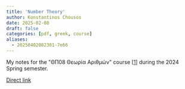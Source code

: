 ```yaml
---
title: 'Number Theory'
author: Konstantinos Chousos
date: 2025-02-08
draft: false
categories: [pdf, greek, course]
aliases:
  - 20250402082301-7e66
---
```

My notes for the "ΘΠ08 Θεωρία Αριθμών" course [[1](https://eclass.uoa.gr/courses/DI597/)] during the 2024 Spring semester.

<object data="/ΘΠ08%20Θεωρία%20Αριθμών.pdf" type="application/pdf" width="100%" height="800px">
</object>

[Direct link](/ΘΠ08%20Θεωρία%20Αριθμών.pdf)